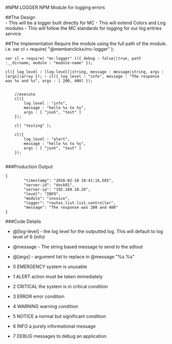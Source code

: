 #NPM LOGGER
NPM Module for logging errors

##The Design	
	- This will be a logger built directly for MC
	- This will extend Colors and Log modules
	- This will follow the MC standards for logging for our log entries service
	
##The Implementation
Require the module using the full path of the module. i.e. var cl = require( "@memberclicks/mc-logger" );

`var cl = require( "mc-logger" )({ debug : false||true, path :__dirname, module : "module-name" });`

	
`cl({ log_level : [log-level]|string, message : message|string, args : [args]|array }); ~ cl({ log_level : "info", message : "The response was %s and %s", args : [ 200, 400] });`

```	

	//execute
	cl({
		log_level : "info", 
		message : "hello %s to %s",
		args : [ "josh", "test" ]
	});
	
	cl( "testing" );
	
	cl({
		log_level : "alert", 
		message : "hello %s to %s",
		args : [ "josh", "test" ]
	});
	
```

###Production Output

```
{ 
		"timestamp": "2016-02-18 10:41:16,585", 
		"server-id": "dock01", 
		"server-ip": "192.168.10.26", 
		"level": "INFO", 
		"module": "invoice", 
		"logger": "routes.list.list.controller", 
		"message": "The response was 200 and 400" 
}	
```	
	
###Code Details	
- @[log-level] - the log level for the outputted log. This will default to log level of 6 (info)	
- @message - The string based message to send to the sdtout
- @[args] - argument list to replace in @message "%s %s"
	
- 0 EMERGENCY system is unusable
- 1 ALERT action must be taken immediately
- 2 CRITICAL the system is in critical condition
- 3 ERROR error condition
- 4 WARNING warning condition
- 5 NOTICE a normal but significant condition
- 6 INFO a purely informational message
- 7 DEBUG messages to debug an application
